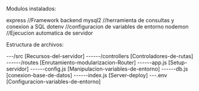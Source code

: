 Modulos instalados:

   express //Framework backend
   mysql2 //herramienta de consultas y conexion a SQL
   dotenv //configuracion de variables de entorno
   nodemon //Ejecucion automatica de servidor

Estructura de archivos:

---/src  [Recursos-del-servidor]
------/controllers   [Controladores-de-rutas]
------/routes   [Enrutamiento-modularizacion-Router]
------app.js [Setup-servidor]
------config.js [Manipulacion-variables-de-entorno]
------db.js [conexion-base-de-datos]
------index.js [Server-deploy]
---.env [Configuracion-variables-de-entorno]